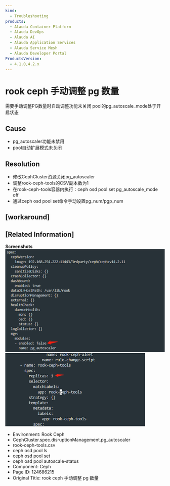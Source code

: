 ```yaml
---
kind:
  - Troubleshooting
products:
  - Alauda Container Platform
  - Alauda DevOps
  - Alauda AI
  - Alauda Application Services
  - Alauda Service Mesh
  - Alauda Developer Portal
ProductsVersion:
  - 4.1.0,4.2.x
---
```

<!-- A type of document that involves encountering a fault, diagnosing it, performing root cause analysis, and providing solutions. -->

# rook ceph 手动调整 pg 数量

需要手动调整PG数量时自动调整功能未关闭 pool的pg_autoscale_mode处于开启状态

## Cause
- pg_autoscaler功能未禁用
- pool自动扩展模式未关闭

## Resolution
- 修改CephCluster资源关闭pg_autoscaler
- 调整rook-ceph-tools的CSV副本数为1
- 在rook-ceph-tools容器内执行：ceph osd pool set <pool-name> pg_autoscale_mode off
- 通过ceph osd pool set命令手动设置pg_num/pgp_num

## [workaround]

## [Related Information]
**Screenshots**
![](assets/rook-ceph-shou-dong-diao-zheng-pg-shu-liang/image2022-9-1_16-29-6.png)
![](assets/rook-ceph-shou-dong-diao-zheng-pg-shu-liang/image2022-9-1_16-21-17.png)
- Environment: Rook Ceph
- CephCluster.spec.disruptionManagement.pg_autoscaler
- rook-ceph-tools.csv
- ceph osd pool ls
- ceph osd pool set
- ceph osd pool autoscale-status
- Component: Ceph
- Page ID: 124686215
- Original Title: rook ceph 手动调整 pg 数量
